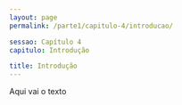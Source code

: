 ```yaml
---
layout: page
permalink: /parte1/capitulo-4/introducao/

sessao: Capítulo 4
capitulo: Introdução

title: Introdução
---
```


Aqui vai o texto